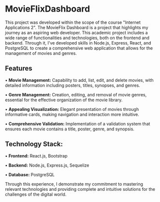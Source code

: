 # MovieFlixDashboard

This project was developed within the scope of the course "Internet Applications 2". The MovieFlix Dashboard is a project that highlights my journey as an aspiring web developer. This academic project includes a wide range of functionalities and technologies, both on the frontend and backend. Through it, I've developed skills in Node.js, Express, React, and PostgreSQL to create a comprehensive web application that allows for the management of movies and genres.

## Features

• **Movie Management:** Capability to add, list, edit, and delete movies, with detailed information including posters, titles, synopses, and genres.

• **Genre Management:** Creation, editing, and removal of movie genres, essential for the effective organization of the movie library.

• **Appealing Visualization:** Elegant presentation of movies through informative cards, making navigation and interaction more intuitive.

• **Comprehensive Validation:** Implementation of a validation system that ensures each movie contains a title, poster, genre, and synopsis.

## Technology Stack:

• **Frontend:** React.js, Bootstrap

• **Backend:** Node.js, Express.js, Sequelize

• **Database:** PostgreSQL

Through this experience, I demonstrate my commitment to mastering relevant technologies and providing complete and intuitive solutions for the challenges of the digital world.
